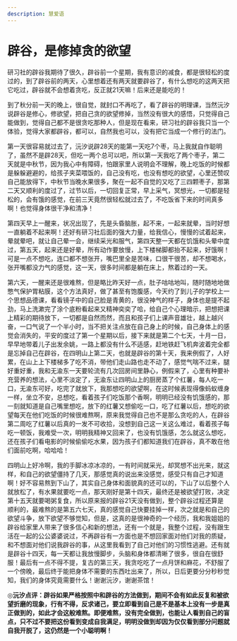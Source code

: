 ```yaml
---
description: 慧爱语
---
```


# 辟谷，是修掉贪的欲望

研习社的辟谷我期待了很久，辟谷前一个星期，我有意识的减食，都是很轻松的度过的，到了辟谷前的两天，心里想着还有两天就要辟谷了，有什么想吃的这两天把它吃过，辟谷就不会想着贪吃，反正就21天嘛！后来还是能吃的！

到了秋分前一天的晚上，很自觉，就封口不再吃了，看了辟谷的明理课，当然沅汐说辟谷是修心，修欲望，把自己贪的欲望修掉，当然没有很大的感悟，只觉得自己能做到，觉得自己都不是很贪吃那种人，但是现在看来，研习社的辟谷我只当一个体验，觉得大家都辟谷，都可以，自然我也可以，没有把它当成一个修行的法门。

第一天很容易就过去了，沅汐说辟28天的能第一天吃7个枣，马上我就自作聪明了，虽然不是辟28天，但吃一两个总可以吧，所以第一天我吃了两个枣子，第二天就是中秋节，因为我心中有障碍，怕跟家里人说明会不理解，晚上吃饭的时候都是躲躲避避的，给孩子夹菜喂饭的，自己没有吃，也没有想吃的欲望，心里还赞叹自己能放得下，中秋节当晚水果很多，聚在一起不自觉的又吃了三四颗枣子，那第二天又顺利的度过了，过节以后，一切回复正常，早上采气，冥想光，一切都是轻松的，会有饿的感觉，在前三天竟然很轻松就过去了，不吃饭省下来的时间真多啊！也觉得身体很干净和清净！

第四天早上一醒来，状况出现了，先是头昏脑胀，起不来，一起来就晕，当时好想一直躺着不起来啊！还好有研习社后面的强大力量，给我信心，慢慢的试着起来，晕就晕吧，就让自己晕一会，继续采光和服气，第四天整一天都在饥饿和头晕中度过，第五天，起来还是好晕，所有动作要放慢，上下楼梯脚都抬不起来，好饿啊！可是一点不想吃，连口都不想张开，嘴巴里全是苦味，口很干很苦，却不想喝水，张开嘴都没力气的感觉，这一天，很多时间都是躺在床上，熬着过的一天。

第六天，一醒来还是很难熬，但是略比昨天好一点，肚子咕咕地叫，随时随地地做憋气保护胃粘膜，这个方法真好，做了甚至有饱腹感，今天约了到儿子的学校上一个思想品德课，看看镜子中的自己脸是青黄的，很没神气的样子，身体也是提不起劲，马上洗漱完了涂个底粉看起来又精神奕奕了哈，给自己个心理暗示，把想把课上精彩的期待放下，一切都是自然而然，而且和孩子们上课声音雄壮，越上越兴奋，一口气说了一个半小时，当不把关注点放在自己身上的时候，自己身体上的感觉会消失的，平安的度过了第一个星期以后，接下来就是第二个七天，十月一日，早早地带着儿子出发余姚，一路上都没有什么不适感，赶地铁赶飞机奔波着完全都是忘掉自己在辟谷，在四明山上第二天，也就是辟谷的第十天，我来例假了，人好累，在山上上下楼梯多了吃不消，带他们走山路也走不动了，感觉气喘不过来，腿好重好重，我和无渝东一天要轮流有几次回房间里静心，例假来了，心里有种要补充营养的想法，心里不淡定了，无渝东让四明山上的厨房蒸了个红薯，每人吃一口，无渝东可好，吃完了就放下，我那想吃的欲望啊，在这时候表现得像蚂蚁缠身一样，坐立不安，总想吃，看着孩子们吃饭那个香啊，明明已经没有饥饿感的，那一刻就知道是自己嘴里想吃，放下的红薯又想偷吃一口，吃了红薯以后，想吃的欲望每天在他们吃饭的时候很难熬啊，原来我觉得自己也不是那么贪吃的人，在辟谷第二周吃了红薯以后真的一发不可收拾，没想到自己这一关这么难过，看着孩子每吃一顿饭，我难受一次，明明我精神又回来了，也没有饥饿感，怎么就这么想吃，还在孩子们看电影的时候偷偷吃水果，因为孩子们都知道我们在辟谷，真不敢在他们面前吃啊，哈哈哈！

四明山上好冷啊，我的手脚冰凉冰凉的，一有时间就采光，却冥想不出光来，就这样，和自己的欲望僵持了几天，那感觉真的说出来没感觉，感受只有自己才知道啊！好不容易熬到下山了，其实自己身体和面貌真的还可以的，下山了以后整个人就放松了，有水果就要吃一点，那天刚好是第十四天，最终还是被欲望打败，决定第十五天就要喝粥复食，所以原来报的辟谷21天没有做到，整个辟谷过程还算是顺利的，最难熬的是第五六七天，真的感觉自己快要挂掉一样，次之就是和自己的欲望斗争，放下欲望不够觉知，但是，这真的是很神奇的一个经历，我和我姐姐的辟谷给家里人带来了很多信心和新的想法，还有一个就是，我整个过程，没有跟生活在一起的公公婆婆说过，不再辟谷有一方面也是不想回家面对他们对我的质疑，和不想面对他们说我辟谷的事，从这里我看到了自己对他们的习惯性逃避。还有就是辟谷十四天，每一天都让我放慢脚步，头脑和身体都清晰了很多，很自在很舒服！最后有一点不得不提，复古的第三天，我贪吃吃了一点月饼和麻花，不舒服了一个傍晚，最后终于能把身体不需要的东西吐出来了，所以，日后更要分分秒秒觉知，我们的身体究竟需要什么！谢谢沅汐，谢谢茶馆！

◎**沅汐点评：辟谷如果严格按照中和辟谷的方法做到，期间不会有如此反复和被欲望折磨的现象，行有不得，反求诸己，要立即看到自己是不是基本上没有一步是真正做到的，如此才会这般难熬。即便难熬，没有完全做到，也能让人看到自己的盲点，只不过不要把这份看到变成自我满足，明明没做到却因为仅仅看到部分问题就自我开脱了，这仍然是一个小聪明啊！**

